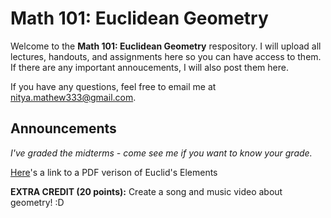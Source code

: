 Math 101: Euclidean Geometry
=============================

Welcome to the **Math 101: Euclidean Geometry** respository. 
I will upload all lectures, handouts, and assignments here so you can have access to them. 
If there are any important annoucements, I will also post them here. 

If you have any questions, feel free to email me at nitya.mathew333@gmail.com.

Announcements
-----------------
*I've graded the midterms - come see me if you want to know your grade.*  


[Here](http://www.greenlion.com/PDFs/Eu-I-1-7.pdf)'s a link to a PDF verison of Euclid's Elements

**EXTRA CREDIT (20 points):** Create a song and music video about geometry! :D
